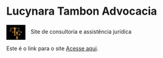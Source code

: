 # Lucynara Tambon Advocacia

<p>
  <img src="https://raw.githubusercontent.com/DanielTambon/L/main/logoLucynara.jpg" alt="Logo" width="50" style="vertical-align:middle; margin-right:10px;">
  Site de consultoria e assistência jurídica
</p>

<p>Este é o link para o site <a href="https://lucynaratambonadvocacia.pages.net.br">Acesse aqui</a>.</p>

